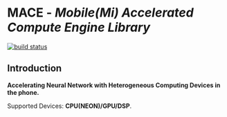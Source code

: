 # **MACE** - *Mobile(Mi) Accelerated Compute Engine Library*
[![build status](http://v9.git.n.xiaomi.com/deep-computing/mace/badges/master/build.svg)](http://v9.git.n.xiaomi.com/deep-computing/mace/commits/master)

## Introduction
**Accelerating Neural Network with Heterogeneous Computing Devices in the phone.**

Supported Devices: **CPU(NEON)/GPU/DSP**.

